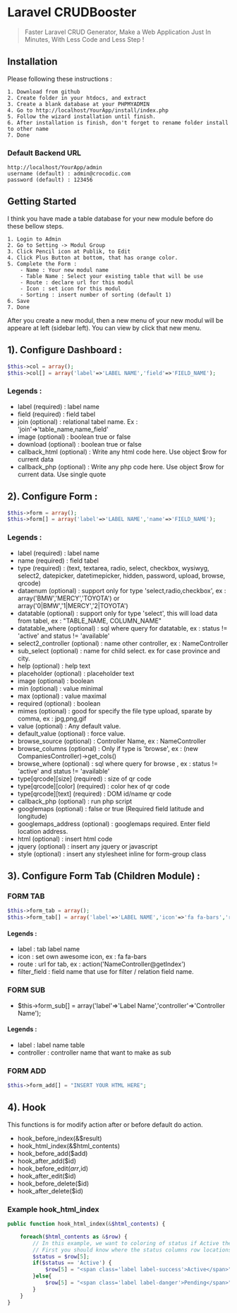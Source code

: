 # Laravel CRUDBooster
> Faster Laravel CRUD Generator, Make a Web Application Just In Minutes, With Less Code and Less Step !

## Installation
Please following these instructions : 
```
1. Download from github
2. Create folder in your htdocs, and extract
3. Create a blank database at your PHPMYADMIN
4. Go to http://localhost/YourApp/install/index.php
5. Follow the wizard installation until finish.
6. After installation is finish, don't forget to rename folder install to other name 
7. Done
```

### Default Backend URL
```
http://localhost/YourApp/admin
username (default) : admin@crocodic.com
password (default) : 123456
```

## Getting Started
I think you have made a table database for your new module before do these bellow steps. 
```
1. Login to Admin
2. Go to Setting -> Modul Group
3. Click Pencil icon at Publik, to Edit
4. Click Plus Button at bottom, that has orange color.
5. Complete the Form : 
	- Name : Your new modul name
	- Table Name : Select your existing table that will be use
	- Route : declare url for this modul
	- Icon : set icon for this modul
	- Sorting : insert number of sorting (default 1)
6. Save
7. Done
```
After you create a new modul, then a new menu of your new modul will be appeare at left (sidebar left). You can view by click that new menu.

## 1). Configure Dashboard :
```php
$this->col = array();
$this->col[] = array('label'=>'LABEL NAME','field'=>'FIELD_NAME');
```

### Legends : 
- label (required) : label name
- field (required) : field tabel
- join (optional) : relational tabel name. Ex : 'join'=>'table_name,name_field'
- image (optional) : boolean true or false
- download (optional) : boolean true or false
- callback_html (optional) : Write any html code here. Use object $row for current data
- callback_php (optional) : Write any php code here. Use object $row for current data. Use single quote

## 2). Configure Form :
```php
$this->form = array();
$this->form[] = array('label'=>'LABEL NAME','name'=>'FIELD_NAME');
```

### Legends : 
- label (required) : label name
- name (required) : field tabel
- type (required) : (text, textarea, radio, select, checkbox, wysiwyg, select2, datepicker, datetimepicker, hidden, password, upload, browse, qrcode)
- dataenum (optional) : support only for type 'select,radio,checkbox', ex : array('BMW','MERCY','TOYOTA') or array('0|BMW','1|MERCY','2|TOYOTA')
- datatable (optional) : support only for type 'select', this will load data from tabel, ex : "TABLE_NAME, COLUMN_NAME"
- datatable_where (optional) : sql where query for datatable, ex : status != 'active' and status != 'available'
- select2_controller (optional) : name other controller, ex : NameController
- sub_select (optional) : name for child select. ex for case province and city.
- help (optional) : help text
- placeholder (optional) : placeholder text
- image (optional) : boolean
- min (optional) : value minimal
- max (optional) : value maximal
- required (optional) : boolean
- mimes (optional) : good for specify the file type upload, sparate by comma, ex : jpg,png,gif
- value (optional) : Any default value.
- default_value (optional) : force value.
- browse_source (optional) : Controller Name, ex : NameController
- browse_columns (optional) : Only if type is 'browse', ex : (new CompaniesController)->get_cols()
- browse_where (optional) : sql where query for browse , ex : status != 'active' and status != 'available'
- type[qrcode][size] (required) : size of qr code
- type[qrcode][color] (required) : color hex of qr code
- type[qrcode][text] (required) : DOM id/name qr code
- callback_php (optional) : run php script
- googlemaps (optional) : false or true (Required field latitude and longitude)
- googlemaps_address (optional) : googlemaps required. Enter field location address.
- html (optional) : insert html code
- jquery (optional) : insert any jquery or javascript
- style (optional) : insert any stylesheet inline for form-group class

## 3). Configure Form Tab (Children Module) :

### FORM TAB
```php
$this->form_tab = array();
$this->form_tab[] = array('label'=>'LABEL NAME','icon'=>'fa fa-bars','route'=>'URL','filter_field'=>'RELATION_FIELD_NAME');
```

#### Legends : 
- label : tab label name
- icon : set own awesome icon, ex : fa fa-bars
- route : url for tab, ex : action('NameController@getIndex')
- filter_field : field name that use for filter / relation field name. 

### FORM SUB
- $this->form_sub[] = array('label'=>'Label Name','controller'=>'Controller Name');

#### Legends : 
- label : label name table
- controller : controller name that want to make as sub

### FORM ADD 
```php
$this->form_add[] = "INSERT YOUR HTML HERE";
```

## 4). Hook
This functions is for modify action after or before default do action. 

- hook_before_index(&$result)
- hook_html_index(&$html_contents)
- hook_before_add($add)
- hook_after_add($id)
- hook_before_edit($arr,$id)
- hook_after_edit($id)
- hook_before_delete($id)
- hook_after_delete($id)

### Example hook_html_index 
```php
public function hook_html_index(&$html_contents) {

	foreach($html_contents as &$row) {
		// In this example, we want to coloring of status if Active then Green, Else then Red
		// First you should know where the status columns row locations (index of array) 
		$status = $row[5];
		if($status == 'Active') {
			$row[5] = "<span class='label label-success'>Active</span>";
		}else{
			$row[5] = "<span class='label label-danger'>Pending</span>";
		}
	}
}
```